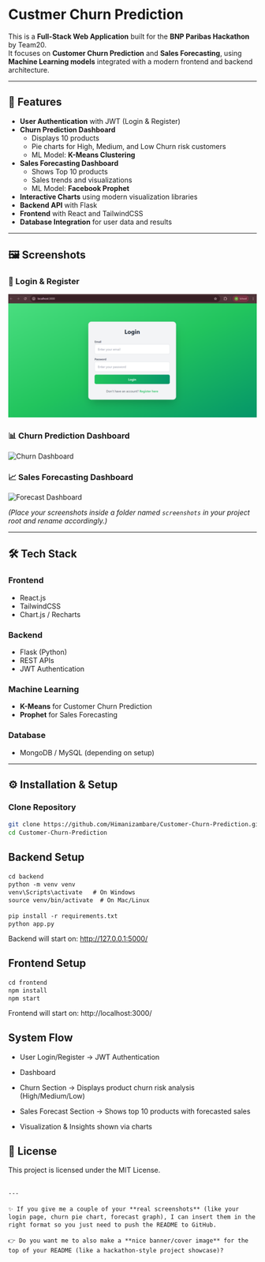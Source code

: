 # Custmer Churn Prediction

This is a **Full-Stack Web Application** built for the **BNP Paribas Hackathon** by Team20.  
It focuses on **Customer Churn Prediction** and **Sales Forecasting**, using **Machine Learning models** integrated with a modern frontend and backend architecture.

---

## 🚀 Features

- **User Authentication** with JWT (Login & Register)
- **Churn Prediction Dashboard**  
  - Displays 10 products  
  - Pie charts for High, Medium, and Low Churn risk customers  
  - ML Model: **K-Means Clustering**
- **Sales Forecasting Dashboard**  
  - Shows Top 10 products  
  - Sales trends and visualizations  
  - ML Model: **Facebook Prophet**
- **Interactive Charts** using modern visualization libraries
- **Backend API** with Flask
- **Frontend** with React and TailwindCSS
- **Database Integration** for user data and results

---

## 🖼️ Screenshots

### 🔐 Login & Register  
![Login Page](/screenshots/login.png)

### 📊 Churn Prediction Dashboard  
![Churn Dashboard](/screenshots/churn_dashboard.png)

### 📈 Sales Forecasting Dashboard  
![Forecast Dashboard](/screenshots/forecast_dashboard.png)

*(Place your screenshots inside a folder named `screenshots` in your project root and rename accordingly.)*  

---

## 🛠️ Tech Stack

### Frontend
- React.js  
- TailwindCSS  
- Chart.js / Recharts  

### Backend
- Flask (Python)  
- REST APIs  
- JWT Authentication  

### Machine Learning
- **K-Means** for Customer Churn Prediction  
- **Prophet** for Sales Forecasting  

### Database
- MongoDB / MySQL (depending on setup)

---

## ⚙️ Installation & Setup

### Clone Repository
```bash
git clone https://github.com/Himanizambare/Customer-Churn-Prediction.git
cd Customer-Churn-Prediction
```


## Backend Setup

```
cd backend
python -m venv venv
venv\Scripts\activate   # On Windows
source venv/bin/activate  # On Mac/Linux

pip install -r requirements.txt
python app.py

```
Backend will start on: http://127.0.0.1:5000/


## Frontend Setup


```
cd frontend
npm install
npm start
```
Frontend will start on: http://localhost:3000/


## System Flow
 -  User Login/Register → JWT Authentication

 -  Dashboard

 -  Churn Section → Displays product churn risk analysis (High/Medium/Low)

 -  Sales Forecast Section → Shows top 10 products with forecasted sales

 -  Visualization & Insights shown via charts

## 📜 License
This project is licensed under the MIT License.

```

---

✨ If you give me a couple of your **real screenshots** (like your login page, churn pie chart, forecast graph), I can insert them in the right format so you just need to push the README to GitHub.  

👉 Do you want me to also make a **nice banner/cover image** for the top of your README (like a hackathon-style project showcase)?

```

